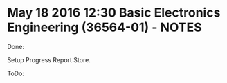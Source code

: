 # May 18 2016 12:30 Basic Electronics Engineering (36564-01) - NOTES

Done:

Setup Progress Report Store.

ToDo:

